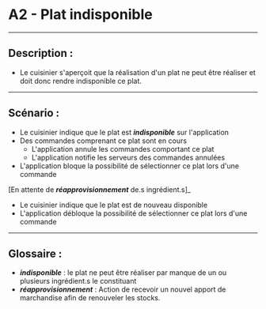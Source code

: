 # A2 - Plat indisponible

---

## Description :

- Le cuisinier s'aperçoit que la réalisation d'un plat ne peut être réaliser et doit donc rendre indisponible ce plat.

---

## Scénario :

- Le cuisinier indique que le plat est ***indisponible*** sur l'application
 - Des commandes comprenant ce plat sont en cours
   - L'application annule les commandes comportant ce plat
   - L'application notifie les serveurs des commandes annulées
- L'application bloque la possibilité de sélectionner ce plat lors d'une commande

[En attente de ***réapprovisionnement*** de.s ingrédient.s]_
- Le cuisinier indique que le plat est de nouveau disponible
- L'application débloque la possibilité de sélectionner ce plat lors d'une commande

---
## Glossaire :

- ***indisponible*** : le plat ne peut être réaliser par manque de un ou plusieurs ingrédient.s le constituant
- ***réapprovisionnement*** : Action de recevoir un nouvel apport de marchandise afin de renouveler les stocks.
